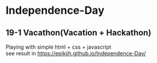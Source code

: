 # Independence-Day
## 19-1 Vacathon(Vacation + Hackathon)
Playing with simple html + css + javascript<br>
see result in https://epikjjh.github.io/Independence-Day/
